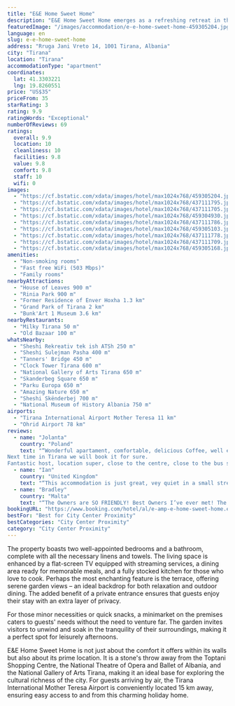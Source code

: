 ```yaml
---
title: "E&E Home Sweet Home"
description: "E&E Home Sweet Home emerges as a refreshing retreat in the heart of Tirana, merely 800 meters from the iconic Skanderbeg Square and a short drive from the scenic Dajti Ekspres Cable Car."
featuredImage: "/images/accommodation/e-e-home-sweet-home-459305204.jpg"
language: en
slug: e-e-home-sweet-home
address: "Rruga Jani Vreto 14, 1001 Tirana, Albania"
city: "Tirana"
location: "Tirana"
accommodationType: "apartment"
coordinates:
  lat: 41.3303221
  lng: 19.8260551
price: "US$35"
priceFrom: 35
starRating: 3
rating: 9.9
ratingWords: "Exceptional"
numberOfReviews: 69
ratings:
  overall: 9.9
  location: 10
  cleanliness: 10
  facilities: 9.8
  value: 9.8
  comfort: 9.8
  staff: 10
  wifi: 0
images:
  - "https://cf.bstatic.com/xdata/images/hotel/max1024x768/459305204.jpg?k=6344cd2d446eec9c4cfe35645497495b005a31280fcb0201fe22f3d9bd4ca284&o=&hp=1"
  - "https://cf.bstatic.com/xdata/images/hotel/max1024x768/437111795.jpg?k=46edde98f55bdc560cadd5e9830e3bf4af4be488eb086511ff047765ae13c799&o=&hp=1"
  - "https://cf.bstatic.com/xdata/images/hotel/max1024x768/437111705.jpg?k=e36e80cccea7b6373276ca8365fedd42470d52de412d547ecc0ade6c0e328073&o=&hp=1"
  - "https://cf.bstatic.com/xdata/images/hotel/max1024x768/459304930.jpg?k=26620b3166e69e27dd637bebd86e4782631984f13ccb177f92ad27567a84caf0&o=&hp=1"
  - "https://cf.bstatic.com/xdata/images/hotel/max1024x768/437111786.jpg?k=27fd542afecaa503dcb854c28bb0c5720def9df889bfb2000145e2850df48bb6&o=&hp=1"
  - "https://cf.bstatic.com/xdata/images/hotel/max1024x768/459305103.jpg?k=6a18821f19a9cefd50e4c2ce1df550e13e5db9e5735bdd5d7fe10a066cc92aff&o=&hp=1"
  - "https://cf.bstatic.com/xdata/images/hotel/max1024x768/437111778.jpg?k=a73b1e544253314ce6d825e3858da0d2a1a6f2c233b9eec3294797ac2b7370cd&o=&hp=1"
  - "https://cf.bstatic.com/xdata/images/hotel/max1024x768/437111709.jpg?k=f9421711831e21ff0918073b7ac813d5a77f6524f20fd047bd79ce307c6d2ff4&o=&hp=1"
  - "https://cf.bstatic.com/xdata/images/hotel/max1024x768/459305168.jpg?k=c2a07f64d00324b898ed8a1ca056c8035622a5e2437cfa9c5f41d29db02fd02a&o=&hp=1"
amenities:
  - "Non-smoking rooms"
  - "Fast free WiFi (503 Mbps)"
  - "Family rooms"
nearbyAttractions:
  - "House of Leaves 900 m"
  - "Rinia Park 900 m"
  - "Former Residence of Enver Hoxha 1.3 km"
  - "Grand Park of Tirana 2 km"
  - "Bunk'Art 1 Museum 3.6 km"
nearbyRestaurants:
  - "Milky Tirana 50 m"
  - "Old Bazaar 100 m"
whatsNearby:
  - "Sheshi Rekreativ tek ish ATSh 250 m"
  - "Sheshi Sulejman Pasha 400 m"
  - "Tanners' Bridge 450 m"
  - "Clock Tower Tirana 600 m"
  - "National Gallery of Arts Tirana 650 m"
  - "Skanderbeg Square 650 m"
  - "Parku Europa 650 m"
  - "Amazing Nature 650 m"
  - "Sheshi Skënderbej 700 m"
  - "National Museum of History Albania 750 m"
airports:
  - "Tirana International Airport Mother Teresa 11 km"
  - "Ohrid Airport 78 km"
reviews:
  - name: "Jolanta"
    country: "Poland"
    text: "“Wonderful apartament, comfortable, delicious Coffee, well equipped.
Next time in Tirana we will book it for sure.
Fantastic host, location super, close to the centre, close to the bus stop to the airport.”"
  - name: "Ian"
    country: "United Kingdom"
    text: "“This accommodation is just great, vey quiet in a small street in a very central location just 2 minutes walk to a market / food court area (food and drink are very good and very cheap) and a further few minutes walk to the main square in Tirana....”"
  - name: "Bradley"
    country: "Malta"
    text: "“The Owners are SO FRIENDLY! Best Owners I’ve ever met! The house is really beautiful and comfortable!”"
bookingURL: "https://www.booking.com/hotel/al/e-amp-e-home-sweet-home.en-gb.html?aid=8035640"
bestFor: "Best for City Center Proximity"
bestCategories: "City Center Proximity"
category: "City Center Proximity"
---
```


The property boasts two well-appointed bedrooms and a bathroom, complete with all the necessary linens and towels. The living space is enhanced by a flat-screen TV equipped with streaming services, a dining area ready for memorable meals, and a fully stocked kitchen for those who love to cook. Perhaps the most enchanting feature is the terrace, offering serene garden views – an ideal backdrop for both relaxation and outdoor dining. The added benefit of a private entrance ensures that guests enjoy their stay with an extra layer of privacy.

For those minor necessities or quick snacks, a minimarket on the premises caters to guests' needs without the need to venture far. The garden invites visitors to unwind and soak in the tranquility of their surroundings, making it a perfect spot for leisurely afternoons.

E&E Home Sweet Home is not just about the comfort it offers within its walls but also about its prime location. It is a stone's throw away from the Toptani Shopping Centre, the National Theatre of Opera and Ballet of Albania, and the National Gallery of Arts Tirana, making it an ideal base for exploring the cultural richness of the city. For guests arriving by air, the Tirana International Mother Teresa Airport is conveniently located 15 km away, ensuring easy access to and from this charming holiday home.